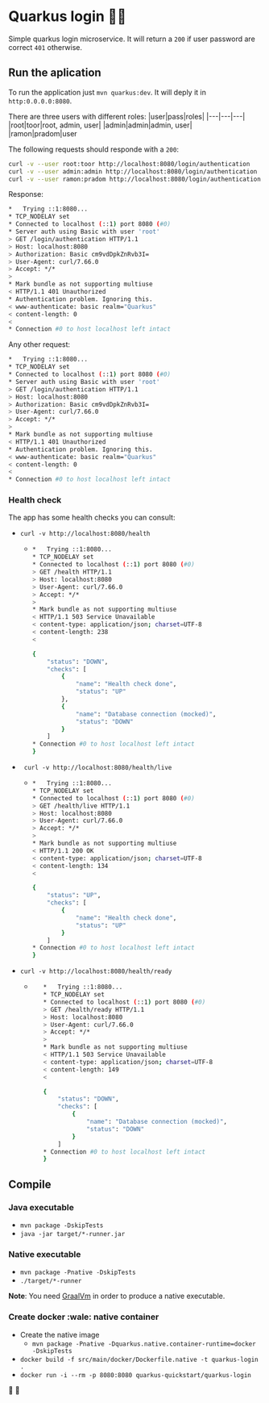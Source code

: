 # Quarkus login :man_with_turban:

Simple quarkus login microservice. It will return a `200` if user password are correct `401` otherwise.

## Run the aplication

To run the application just `mvn quarkus:dev`. It will deply it in `http:0.0.0.0:8080`. 

There are three users with different roles:
|user|pass|roles|
|---|---|---|
|root|toor|root, admin, user|
|admin|admin|admin, user|
|ramon|pradom|user

The following requests should responde with a `200`:
```bash
curl -v --user root:toor http://localhost:8080/login/authentication
curl -v --user admin:admin http://localhost:8080/login/authentication
curl -v --user ramon:pradom http://localhost:8080/login/authentication
```
Response:
```bash
*   Trying ::1:8080...
* TCP_NODELAY set
* Connected to localhost (::1) port 8080 (#0)
* Server auth using Basic with user 'root'
> GET /login/authentication HTTP/1.1
> Host: localhost:8080
> Authorization: Basic cm9vdDpkZnRvb3I=
> User-Agent: curl/7.66.0
> Accept: */*
> 
* Mark bundle as not supporting multiuse
< HTTP/1.1 401 Unauthorized
* Authentication problem. Ignoring this.
< www-authenticate: basic realm="Quarkus"
< content-length: 0
< 
* Connection #0 to host localhost left intact
```
Any other request:
```bash
*   Trying ::1:8080...
* TCP_NODELAY set
* Connected to localhost (::1) port 8080 (#0)
* Server auth using Basic with user 'root'
> GET /login/authentication HTTP/1.1
> Host: localhost:8080
> Authorization: Basic cm9vdDpkZnRvb3I=
> User-Agent: curl/7.66.0
> Accept: */*
> 
* Mark bundle as not supporting multiuse
< HTTP/1.1 401 Unauthorized
* Authentication problem. Ignoring this.
< www-authenticate: basic realm="Quarkus"
< content-length: 0
< 
* Connection #0 to host localhost left intact
```
### Health check
The app has some health checks you can consult:
* `curl -v http://localhost:8080/health`
  * ```bash
    *   Trying ::1:8080...
    * TCP_NODELAY set
    * Connected to localhost (::1) port 8080 (#0)
    > GET /health HTTP/1.1
    > Host: localhost:8080
    > User-Agent: curl/7.66.0
    > Accept: */*
    > 
    * Mark bundle as not supporting multiuse
    < HTTP/1.1 503 Service Unavailable
    < content-type: application/json; charset=UTF-8
    < content-length: 238
    < 

    {
        "status": "DOWN",
        "checks": [
            {
                "name": "Health check done",
                "status": "UP"
            },
            {
                "name": "Database connection (mocked)",
                "status": "DOWN"
            }
        ]
    * Connection #0 to host localhost left intact
    }
    ``` 
* ` curl -v http://localhost:8080/health/live`
  * ```bash
    *   Trying ::1:8080...
    * TCP_NODELAY set
    * Connected to localhost (::1) port 8080 (#0)
    > GET /health/live HTTP/1.1
    > Host: localhost:8080
    > User-Agent: curl/7.66.0
    > Accept: */*
    > 
    * Mark bundle as not supporting multiuse
    < HTTP/1.1 200 OK
    < content-type: application/json; charset=UTF-8
    < content-length: 134
    < 

    {
        "status": "UP",
        "checks": [
            {
                "name": "Health check done",
                "status": "UP"
            }
        ]
    * Connection #0 to host localhost left intact
    }
    ```
* `curl -v http://localhost:8080/health/ready`
   * ```bash
        *   Trying ::1:8080...
        * TCP_NODELAY set
        * Connected to localhost (::1) port 8080 (#0)
        > GET /health/ready HTTP/1.1
        > Host: localhost:8080
        > User-Agent: curl/7.66.0
        > Accept: */*
        > 
        * Mark bundle as not supporting multiuse
        < HTTP/1.1 503 Service Unavailable
        < content-type: application/json; charset=UTF-8
        < content-length: 149
        < 

        {
            "status": "DOWN",
            "checks": [
                {
                    "name": "Database connection (mocked)",
                    "status": "DOWN"
                }
            ]
        * Connection #0 to host localhost left intact
        }
      ```
## Compile

### Java executable
* `mvn package -DskipTests`
* `java -jar target/*-runner.jar`
### Native executable
* `mvn package -Pnative -DskipTests`
* `./target/*-runner`

**Note**: You need [GraalVm](https://www.graalvm.org/) in order to produce a native executable.
### Create docker :wale: native container
 * Create the native image 
   * `mvn package -Pnative -Dquarkus.native.container-runtime=docker -DskipTests`
 * `docker build -f src/main/docker/Dockerfile.native -t quarkus-login .`
 * `docker run -i --rm -p 8080:8080 quarkus-quickstart/quarkus-login`

:wave: :wave: